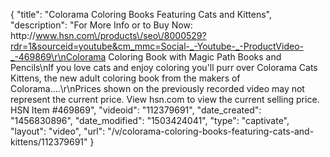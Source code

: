 {
    "title": "Colorama Coloring Books Featuring Cats and Kittens",
    "description": "For More Info or to Buy Now: http:\/\/www.hsn.com\/products\/seo\/8000529?rdr=1&sourceid=youtube&cm_mmc=Social-_-Youtube-_-ProductVideo-_-469869\r\nColorama Coloring Book with Magic Path Books and Pencils\nIf you love cats and enjoy coloring you'll purr over Colorama Cats   Kittens, the new adult coloring book from the makers of Colorama....\r\nPrices shown on the previously recorded video may not represent the current price.  View hsn.com to view the current selling price. HSN Item #469869",
    "videoid": "112379691",
    "date_created": "1456830896",
    "date_modified": "1503424041",
    "type": "captivate",
    "layout": "video",
    "url": "\/v\/colorama-coloring-books-featuring-cats-and-kittens\/112379691"
}